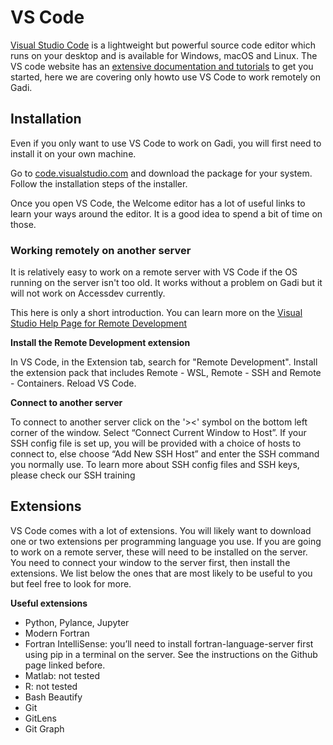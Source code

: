 # VS Code

[Visual Studio Code](https://code.visualstudio.com) is a lightweight but powerful source code editor which runs on your desktop and is available for Windows, macOS and Linux.
The VS code website has an [extensive documentation and tutorials](https://code.visualstudio.com/docs/) to get you started, here we are covering only howto use VS Code to work remotely on Gadi. 

## Installation

Even if you only want to use VS Code to work on Gadi, you will first need to install it on your own machine.

Go to [code.visualstudio.com](https://code.visualstudio.com) and download the package for your system. Follow the installation steps of the installer.

Once you open VS Code, the Welcome editor has a lot of useful links to learn your ways around the editor. It is a good idea to spend a bit of time on those.

### Working remotely on another server

It is relatively easy to work on a remote server with VS Code if the OS running on the server isn't too old. It works without a problem on Gadi but it will not work on Accessdev currently.

This here is only a short introduction. You can learn more on the [Visual Studio Help Page for Remote Development](https://code.visualstudio.com/docs/remote/ssh)

**Install the Remote Development extension**

In VS Code, in the Extension tab, search for "Remote Development". Install the extension pack that includes Remote - WSL, Remote - SSH and Remote - Containers. Reload VS Code.

**Connect to another server**

To connect to another server click on the '><' symbol on the bottom left corner of the window. Select “Connect Current Window to Host”. If your SSH config file is set up, you will be provided with a choice of hosts to connect to, else choose “Add New SSH Host” and enter the SSH command you normally use. To learn more about SSH config files and SSH keys, please check our SSH training


## Extensions

VS Code comes with a lot of extensions. You will likely want to download one or two extensions per programming language you use. If you are going to work on a remote server, these will need to be installed on the server. You need to connect your window to the server first, then install the extensions. We list below the ones that are most likely to be useful to you but feel free to look for more.

**Useful extensions**

* Python, Pylance, Jupyter
* Modern Fortran
* Fortran IntelliSense: you’ll need to install fortran-language-server first using pip in a terminal on the server. See the instructions on the Github page linked before.
* Matlab: not tested
* R: not tested
* Bash Beautify
* Git
* GitLens
* Git Graph
